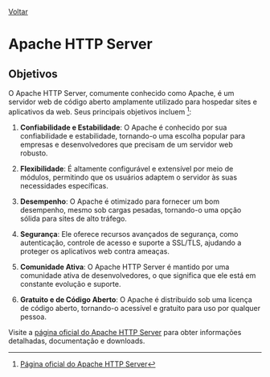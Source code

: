 [Voltar](intro.md)

# Apache HTTP Server

## Objetivos

O Apache HTTP Server, comumente conhecido como Apache, é um servidor web de código aberto amplamente utilizado para hospedar sites e aplicativos da web. Seus principais objetivos incluem [^1]:

1. **Confiabilidade e Estabilidade**: O Apache é conhecido por sua confiabilidade e estabilidade, tornando-o uma escolha popular para empresas e desenvolvedores que precisam de um servidor web robusto.

2. **Flexibilidade**: É altamente configurável e extensível por meio de módulos, permitindo que os usuários adaptem o servidor às suas necessidades específicas.

3. **Desempenho**: O Apache é otimizado para fornecer um bom desempenho, mesmo sob cargas pesadas, tornando-o uma opção sólida para sites de alto tráfego.

4. **Segurança**: Ele oferece recursos avançados de segurança, como autenticação, controle de acesso e suporte a SSL/TLS, ajudando a proteger os aplicativos web contra ameaças.

5. **Comunidade Ativa**: O Apache HTTP Server é mantido por uma comunidade ativa de desenvolvedores, o que significa que ele está em constante evolução e suporte.

6. **Gratuito e de Código Aberto**: O Apache é distribuído sob uma licença de código aberto, tornando-o acessível e gratuito para uso por qualquer pessoa.

Visite a [página oficial do Apache HTTP Server](https://httpd.apache.org/) para obter informações detalhadas, documentação e downloads.

<!-- Referências: -->

[^1]: [Página oficial do Apache HTTP Server](https://httpd.apache.org/)

